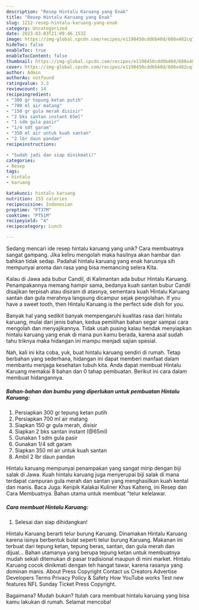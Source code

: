 ```yaml
---
description: "Resep Hintalu Karuang yang Enak"
title: "Resep Hintalu Karuang yang Enak"
slug: 1212-resep-hintalu-karuang-yang-enak
category: Uncategorized
date: 2023-03-03T21:09:46.153Z
image: https://img-global.cpcdn.com/recipes/e1190450cdd6b40d/680x482cq70/hintalu-karuang-foto-resep-utama.jpg
hideToc: false
enableToc: true
enableTocContent: false
thumbnail: https://img-global.cpcdn.com/recipes/e1190450cdd6b40d/680x482cq70/hintalu-karuang-foto-resep-utama.jpg
cover: https://img-global.cpcdn.com/recipes/e1190450cdd6b40d/680x482cq70/hintalu-karuang-foto-resep-utama.jpg
author: Admin
authorAv: notfound
ratingvalue: 3.3
reviewcount: 14
recipeingredient:
- "300 gr tepung ketan putih"
- "700 ml air matang"
- "150 gr gula merah disisir"
- "2 bks santan instant 65ml"
- "1 sdm gula pasir"
- "1/4 sdt garam"
- "350 ml air untuk kuah santan"
- "2 lbr daun pandan"
recipeinstructions:

- "Sudah jadi dan siap dinikmati!"
categories:
- Resep
tags:
- hintalu
- karuang

katakunci: hintalu karuang 
nutrition: 153 calories
recipecuisine: Indonesian
preptime: "PT37M"
cooktime: "PT51M"
recipeyield: "4"
recipecategory: Lunch

---
```





Sedang mencari ide resep hintalu karuang yang unik? Cara membuatnya sangat gampang. Jika keliru mengolah maka hasilnya akan hambar dan bahkan tidak sedap. Padahal hintalu karuang yang enak harusnya sih mempunyai aroma dan rasa yang bisa memancing selera Kita.





Kalau di Jawa ada bubur Candil, di Kalimantan ada bubur Hintalu Karuang. Penampakannya memang hampir sama, bedanya kuah santan bubur Candil disajikan terpisah atau disiram di atasnya, sementara kuah Hintalu Karuang santan dan gula merahnya langsung dicampur sejak pengolahan. If you have a sweet tooth, then Hintalu Karuang is the perfect side dish for you.

Banyak hal yang sedikit banyak mempengaruhi kualitas rasa dari hintalu karuang, mulai dari jenis bahan, kedua pemilihan bahan segar sampai cara mengolah dan menyajikannya. Tidak usah pusing kalau hendak menyiapkan hintalu karuang yang enak di mana pun kamu berada, karena asal sudah tahu triknya maka hidangan ini mampu menjadi sajian spesial.






Nah, kali ini kita coba, yuk, buat hintalu karuang sendiri di rumah. Tetap berbahan yang sederhana, hidangan ini dapat memberi manfaat dalam membantu menjaga kesehatan tubuh kita. Anda dapat membuat Hintalu Karuang memakai 8 bahan dan 0 tahap pembuatan. Berikut ini cara dalam membuat hidangannya.

<!--inarticleads1-->

##### Bahan-bahan dan bumbu yang diperlukan untuk pembuatan Hintalu Karuang:

1. Persiapkan 300 gr tepung ketan putih
1. Persiapkan 700 ml air matang
1. Siapkan 150 gr gula merah, disisir
1. Siapkan 2 bks santan instant (@65ml)
1. Gunakan 1 sdm gula pasir
1. Gunakan 1/4 sdt garam
1. Siapkan 350 ml air untuk kuah santan
1. Ambil 2 lbr daun pandan


Hintalu karuang mempunyai penampakan yang sangat mirip dengan biji salak di Jawa. Kuah hintalu karuang juga menyerupai biji salak di mana terdapat campuran gula merah dan santan yang menghasilkan kuah kental dan manis. Baca Juga: Keripik Kalakai Kuliner Khas Kalteng, ini Resep dan Cara Membuatnya. Bahan utama untuk membuat &#34;telur kelelawar. 

<!--inarticleads2-->

##### Cara membuat Hintalu Karuang:


1. Selesai dan siap dihidangkan!

Hintalu Karuang berarti telur burung Karuang. Dinamakan Hintalu Karuang karena isinya berbentuk bulat seperti telur burung Karuang. Makanan ini terbuat dari tepung ketan, tepung beras, santan, dan gula merah dan dijual… Bahan utamanya yang berupa tepung ketan untuk membuatnya mudah sekali ditemukan di pasar tradisional maupun di mini market. Hintalu Karuang cocok dinikmati dengan teh hangat tawar, karena rasanya yang dominan manis. About Press Copyright Contact us Creators Advertise Developers Terms Privacy Policy &amp; Safety How YouTube works Test new features NFL Sunday Ticket Press Copyright. 

Bagaimana? Mudah bukan? Itulah cara membuat hintalu karuang yang bisa kamu lakukan di rumah. Selamat mencoba!
